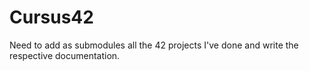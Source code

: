# Cursus42
Need to add as submodules all the 42 projects I've done and write the respective documentation.
